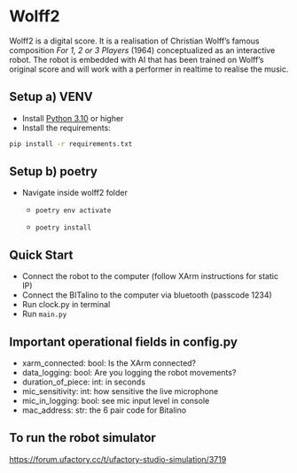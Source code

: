 # Wolff2

Wolff2 is a digital score. It is a realisation of Christian Wolff’s famous composition 
_For 1, 2 or 3 Players_ (1964) conceptualized as an interactive robot. 
The robot is embedded with AI that has been trained on Wolff’s original score and will work with 
a performer in realtime to realise the music.

## Setup a) VENV
- Install [Python 3.10](https://www.python.org/) or higher
- Install the requirements:
```bash
pip install -r requirements.txt
```
## Setup b) poetry
- Navigate inside wolff2 folder
  -     poetry env activate
  -     poetry install

## Quick Start
- Connect the robot to the computer (follow XArm instructions for static IP)
- Connect the BITalino to the computer via bluetooth (passcode 1234)
- Run clock.py in terminal
- Run `main.py`

## Important operational fields in config.py
- xarm_connected: bool: Is the XArm connected?
- data_logging: bool: Are you logging the robot movements?
- duration_of_piece: int: in seconds
- mic_sensitivity: int: how sensitive the live microphone
- mic_in_logging: bool: see mic input level in console
- mac_address: str: the 6 pair code for Bitalino

## To run the robot simulator
https://forum.ufactory.cc/t/ufactory-studio-simulation/3719
